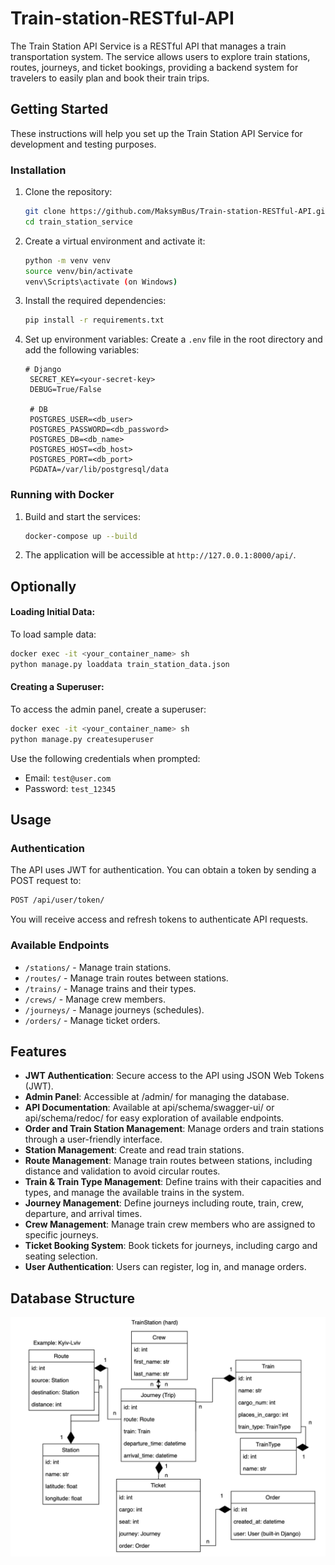 # Train-station-RESTful-API

The Train Station API Service is a RESTful API that manages a train transportation system. The service allows users to explore train stations, routes, journeys, and ticket bookings, providing a backend system for travelers to easily plan and book their train trips.

## Getting Started
These instructions will help you set up the Train Station API Service for development and testing purposes.

### Installation
1. Clone the repository:
   ```sh
   git clone https://github.com/MaksymBus/Train-station-RESTful-API.git
   cd train_station_service
   ```
2. Create a virtual environment and activate it:
   ```sh
   python -m venv venv
   source venv/bin/activate
   venv\Scripts\activate (on Windows)
   ```
3. Install the required dependencies:
   ```sh
   pip install -r requirements.txt
   ```
4. Set up environment variables:
   Create a `.env` file in the root directory and add the following variables:
   ```
   # Django
    SECRET_KEY=<your-secret-key>
    DEBUG=True/False
    
    # DB
    POSTGRES_USER=<db_user>
    POSTGRES_PASSWORD=<db_password>
    POSTGRES_DB=<db_name>
    POSTGRES_HOST=<db_host>
    POSTGRES_PORT=<db_port>
    PGDATA=/var/lib/postgresql/data
   ```

### Running with Docker
1. Build and start the services:
   ```sh
   docker-compose up --build
   ```
2. The application will be accessible at `http://127.0.0.1:8000/api/`.

## Optionally

#### Loading Initial Data:
To load sample data:
```sh
docker exec -it <your_container_name> sh
python manage.py loaddata train_station_data.json
```

#### Creating a Superuser:
To access the admin panel, create a superuser:
```sh
docker exec -it <your_container_name> sh
python manage.py createsuperuser
```
Use the following credentials when prompted:
- Email: `test@user.com`
- Password: `test_12345`

## Usage
### Authentication
The API uses JWT for authentication. You can obtain a token by sending a POST request to:
```sh
POST /api/user/token/
```

You will receive access and refresh tokens to authenticate API requests.

### Available Endpoints
- `/stations/` - Manage train stations.
- `/routes/` - Manage train routes between stations.
- `/trains/` - Manage trains and their types.
- `/crews/` - Manage crew members.
- `/journeys/` - Manage journeys (schedules).
- `/orders/` - Manage ticket orders.


## Features
- **JWT Authentication**: Secure access to the API using JSON Web Tokens (JWT).
- **Admin Panel**: Accessible at /admin/ for managing the database.
- **API Documentation**: Available at api/schema/swagger-ui/ or api/schema/redoc/ for easy exploration of available endpoints.
- **Order and Train Station Management**: Manage orders and train stations through a user-friendly interface.
- **Station Management**: Create and read train stations.
- **Route Management**: Manage train routes between stations, including distance and validation to avoid circular routes.
- **Train & Train Type Management**: Define trains with their capacities and types, and manage the available trains in the system.
- **Journey Management**: Define journeys including route, train, crew, departure, and arrival times.
- **Crew Management**: Manage train crew members who are assigned to specific journeys.
- **Ticket Booking System**: Book tickets for journeys, including cargo and seating selection.
- **User Authentication**: Users can register, log in, and manage orders.


## Database Structure

![train_station_api_structure.png](static_docs/train_station_api_structure.png)
